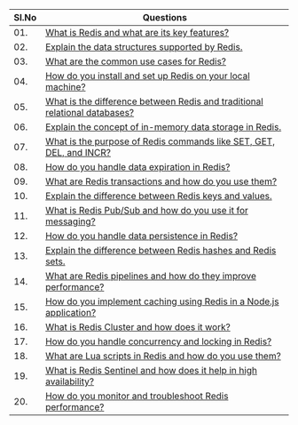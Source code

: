 | Sl.No|  Questions       |
|------|------------------|
| 01. | [What is Redis and what are its key features?](#q-what-is-redis-and-what-are-its-key-features)  
| 02. | [Explain the data structures supported by Redis.](#q-explain-the-data-structures-supported-by-redis)  
| 03. | [What are the common use cases for Redis?](#q-what-are-the-common-use-cases-for-redis)  
| 04. | [How do you install and set up Redis on your local machine?](#q-how-do-you-install-and-set-up-redis-on-your-local-machine)  
| 05. | [What is the difference between Redis and traditional relational databases?](#q-what-is-the-difference-between-redis-and-traditional-relational-databases)  
| 06. | [Explain the concept of in-memory data storage in Redis.](#q-explain-the-concept-of-in-memory-data-storage-in-redis)  
| 07. | [What is the purpose of Redis commands like SET, GET, DEL, and INCR?](#q-what-is-the-purpose-of-redis-commands-like-set-get-del-and-incr)  
| 08. | [How do you handle data expiration in Redis?](#q-how-do-you-handle-data-expiration-in-redis)  
| 09. | [What are Redis transactions and how do you use them?](#q-what-are-redis-transactions-and-how-do-you-use-them)  
| 10. | [Explain the difference between Redis keys and values.](#q-explain-the-difference-between-redis-keys-and-values)  
| 11. | [What is Redis Pub/Sub and how do you use it for messaging?](#q-what-is-redis-pubsub-and-how-do-you-use-it-for-messaging)  
| 12. | [How do you handle data persistence in Redis?](#q-how-do-you-handle-data-persistence-in-redis)  
| 13. | [Explain the difference between Redis hashes and Redis sets.](#q-explain-the-difference-between-redis-hashes-and-redis-sets)  
| 14. | [What are Redis pipelines and how do they improve performance?](#q-what-are-redis-pipelines-and-how-do-they-improve-performance)  
| 15. | [How do you implement caching using Redis in a Node.js application?](#q-how-do-you-implement-caching-using-redis-in-a-nodejs-application)  
| 16. | [What is Redis Cluster and how does it work?](#q-what-is-redis-cluster-and-how-does-it-work)  
| 17. | [How do you handle concurrency and locking in Redis?](#q-how-do-you-handle-concurrency-and-locking-in-redis)  
| 18. | [What are Lua scripts in Redis and how do you use them?](#q-what-are-lua-scripts-in-redis-and-how-do-you-use-them)  
| 19. | [What is Redis Sentinel and how does it help in high availability?](#q-what-is-redis-sentinel-and-how-does-it-help-in-high-availability)  
| 20. | [How do you monitor and troubleshoot Redis performance?](#q-how-do-you-monitor-and-troubleshoot-redis-performance)  
